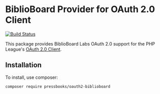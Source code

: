 # BiblioBoard Provider for OAuth 2.0 Client

[![Build Status](https://travis-ci.com/pressbooks/oauth2-biblioboard.svg?token=Ti1dRqbX6Hv2VriseN3o)](https://travis-ci.com/pressbooks/oauth2-biblioboard)

This package provides BiblioBoard Labs OAuth 2.0 support for the PHP League's [OAuth 2.0 Client](https://github.com/thephpleague/oauth2-client).

## Installation

To install, use composer:

```
composer require pressbooks/oauth2-biblioboard
```
